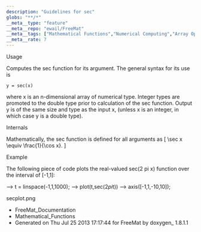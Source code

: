 ```yaml
---
description: "Guidelines for sec"
globs: "**/*"
__meta__type: "feature"
__meta__repo: "ewail/FreeMat"
__meta__tags: ["Mathematical Functions","Numerical Computing","Array Operations"]
__meta__rate: 7
---
```


 Usage

Computes the sec function for its argument. The general
syntax for its use is

    y = sec(x)

where x is an n-dimensional array of numerical type. Integer
types are promoted to the double type prior to calculation
of the sec function. Output y is of the same size and type
as the input x, (unless x is an integer, in which case y is
a double type).


 Internals

Mathematically, the sec function is defined for all
arguments as
 \[ \sec x \equiv \frac{1}{\cos x}. \]


 Example

The following piece of code plots the real-valued sec(2 pi
x) function over the interval of [-1,1]:

  --> t = linspace(-1,1,1000);
  --> plot(t,sec(2*pi*t))
  --> axis([-1,1,-10,10]);

 secplot.png

* FreeMat_Documentation
* Mathematical_Functions
* Generated on Thu Jul 25 2013 17:17:44 for FreeMat by
  doxygen_ 1.8.1.1

